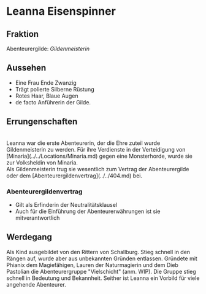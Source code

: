 # Leanna Eisenspinner

## Fraktion
Abenteurergilde: _Gildenmeisterin_ <br>


## Aussehen
- Eine Frau Ende Zwanzig 
- Trägt polierte Silberne Rüstung
- Rotes Haar, Blaue Augen
- de facto Anführerin der Gilde.

## Errungenschaften
<br>
Leanna war die erste Abenteurerin, der die Ehre zuteil wurde  Gildenmeisterin zu werden. Für ihre Verdienste in der Verteidigung von [Minaria](../../Locations/Minaria.md) gegen eine Monsterhorde, wurde sie zur Volksheldin von Minaria. <br>
Als Gildenmeisterin trug sie wesentlich zum Vertrag der Abenteurergilde oder dem  [Abenteurergildenvertrag](../../404.md) bei.

### Abenteurergildenvertrag
- Gilt als Erfinderin der Neutralitätsklausel
- Auch für die  Einführung der Abenteurerwährungen ist sie mitverantwortlich



## Werdegang

Als Kind ausgebildet von den Rittern von Schallburg. Stieg schnell in den Rängen auf, wurde aber aus unbekannten Gründen entlassen.
Gründete mit Phianix dem Magiefähigen, Lauren der Naturmagierin und dem Dieb Pastolian die Abenteurergruppe "Vielschicht" (anm. WIP).
Die Gruppe stieg schnell in Bedeutung und Bekannheit.
Seither ist Leanna  ein Vorbild für viele angehende Abenteurer.
 